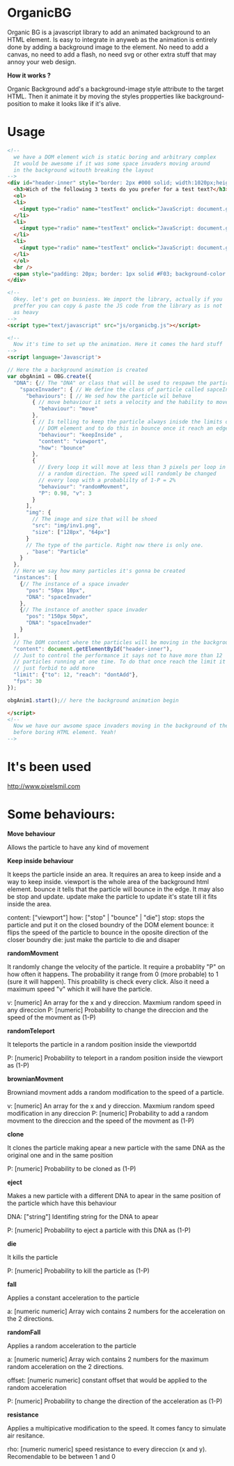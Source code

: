 OrganicBG
=========

Organic BG is a javascript library to add an animated background to an HTML element. Is easy to integrate in anyweb as the animation is entirely done by adding a background image to the element. No need to add a canvas, no need to add a flash, no need svg or other extra stuff that may annoy your web design.

**How it works ?**

Organic Background add's a background-image style attribute to the target HTML. Then it animate it by moving the styles propperties like background-position to make it looks like if it's alive.

Usage
=====

```html
<!-- 
  we have a DOM element wich is static boring and arbitrary complex
  It would be awesome if it was some space invaders moving around
  in the background witouth breaking the layout
-->
<div id="header-inner" style="border: 2px #000 solid; width:1020px;height:400px; margin: auto; margin-top: 30px;background-repeat: no-repeat;">
  <h3>Wich of the following 3 texts do you prefer for a test text?</h3>
  <ol>
  <li>
    <input type="radio" name="testText" onclick="JavaScript: document.getElementById('fillme').innerHTML='Hellow World !'" /> Hello World
  </li>
  <li>
    <input type="radio" name="testText" onclick="JavaScript: document.getElementById('fillme').innerHTML='Hello World !'" /> Hello World
  </li>
  <li>
    <input type="radio" name="testText" onclick="JavaScript: document.getElementById('fillme').innerHTML='Hello World !'" /> Hello World
  </li>
  </ol>
  <br />
  <span style="padding: 20px; border: 1px solid #F03; background-color: #FFF; color: #0A3" id="fillme"></span>
</div> 

<!--
  Okey. let's get on busniess. We import the library, actually if you
  preffer you can copy & paste the JS code from the library as is not 
  as heavy
-->
<script type="text/javascript" src="js/organicbg.js"></script>

<!--
  Now it's time to set up the animation. Here it comes the hard stuff
-->
<script language='Javascript'>
```
```javascript
// Here the a background animation is created
var obgAnim1 = OBG.create({
  "DNA": {// The "DNA" or class that will be used to respawn the particles
    "spaceInvader": { // We define the class of particle called sapceInvader
      "behaviours": [ // We sed how the particle wil behave
        { // move behaviour it sets a velocity and the hability to move
          "behaviour": "move"
        },
        { // Is telling to keep the particle always inisde the limits of the
          // DOM element and to do this in bounce once it reach an edge
          "behaviour": "keepInside" ,
          "content": "viewport", 
          "how": "bounce"
        }, 
        {
          // Every loop it will move at less than 3 pixels per loop in
          // a random direction. The speed will randomly be changed 
          // every loop with a probablilty of 1-P = 2%
          "behaviour": "randomMovment", 
          "P": 0.98, "v": 3
        }
      ],
      "img": {
        // The image and size that will be shoed
        "src": "img/inv1.png",
        "size": ["128px", "64px"]
      }
      // The type of the particle. Right now there is only one.
      , "base": "Particle" 
    }
  },
  // Here we say how many particles it's gonna be created
  "instances": [
    {// The instance of a space invader
      "pos": "50px 10px",
      "DNA": "spaceInvader"
    },
    {// The instance of another space invader
      "pos": "150px 50px",
      "DNA": "spaceInvader"
    }
  ],
  // The DOM content where the particles will be moving in the background
  "content": document.getElementById("header-inner"),
  // Just to control the performance it says not to have more than 12
  // particles running at one time. To do that once reach the limit it
  // just forbid to add more
  "limit": {"to": 12, "reach": "dontAdd"},
  "fps": 30
});

obgAnim1.start();// here the background animation begin
```
```html
</script>
<!--
  Now we have our awsome space invaders moving in the background of the
  before boring HTML element. Yeah!
-->
```


It's been used
===============
http://www.pixelsmil.com

Some behaviours:
===============

**Move behaviour**

Allows the particle to have any kind of movement

**Keep inside behaviour**

It keeps the particle inside an area. It requires an area to keep inside and a way to keep inside. viewport is the whole area of the background html element. bounce it tells that the particle will bounce in the edge. It may also be stop and update. update make the particle to update it's state till it fits inside the area.

content: ["viewport"]
how: ["stop" | "bounce" | "die"]
  stop: stops the particle and put it on the closed boundry of the DOM element
  bounce: it flips the speed of the particle to bounce in the oposite direction of the closer boundry
  die: just make the particle to die and disaper

**randomMovment**

It randomly change the velocity of the particle. It require a probablity "P" on how often it happens. The probability it range from 0 (more probable) to 1 (sure it will happen). This proability is check every click. Also it need a maximum speed "v" which it will have the particle.

v: [numeric]
  An array for the x and y direccion. Maxmium random speed in any direccion
P: [numeric]
  Probability to change the direccion and the speed of the movment as (1-P)

**randomTeleport**

It teleports the particle in a random position inside the viewportdd

P: [numeric]
  Probability to teleport in a random position inside the viewport as (1-P)

**brownianMovment**

Browniand movment adds a random modification to the speed of a particle.

v: [numeric]
  An array for the x and y direccion. Maxmium random speed modification in any direccion
P: [numeric]
  Probability to add a random movment to the direccion and the speed of the movment as (1-P)

**clone**

It clones the particle making apear a new particle with the same DNA as the original one and in the same position

P: [numeric]
  Probability to be cloned as (1-P)

**eject**

Makes a new particle with a different DNA to apear in the same position of the particle which have this behaviour

DNA: ["string"]
  Identifing string for the DNA to apear

P: [numeric]
  Probability to eject a particle with this DNA as (1-P)

**die**

It kills the particle

P: [numeric]
  Probability to kill the particle as (1-P)

**fall**

Applies a constant acceleration to the particle

a: [numeric numeric]
  Array wich contains 2 numbers for the acceleration on the 2 directions.

**randomFall**

Applies a random acceleration to the particle

a: [numeric numeric]
  Array wich contains 2 numbers for the maximum random acceleration on the 2 directions.

offset: [numeric numeric]
  constant offset that would be applied to the random acceleration

P: [numeric]
  Probability to change the direction of the acceleration as (1-P)

**resistance**

Applies a multipicative modification to the speed. It comes fancy to simulate air resitance.

rho: [numeric numeric]
  speed resistance to every direccion (x and y). Recomendable to be between 1 and 0
